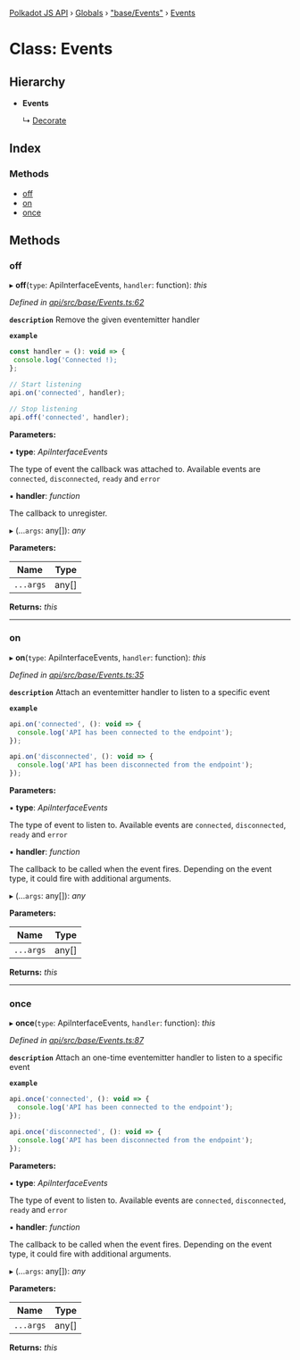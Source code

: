 [Polkadot JS API](../README.md) › [Globals](../globals.md) › ["base/Events"](../modules/_base_events_.md) › [Events](_base_events_.events.md)

# Class: Events

## Hierarchy

* **Events**

  ↳ [Decorate](_base_decorate_.decorate.md)

## Index

### Methods

* [off](_base_events_.events.md#off)
* [on](_base_events_.events.md#on)
* [once](_base_events_.events.md#once)

## Methods

###  off

▸ **off**(`type`: ApiInterfaceEvents, `handler`: function): *this*

*Defined in [api/src/base/Events.ts:62](https://github.com/polkadot-js/api/blob/a458589222/packages/api/src/base/Events.ts#L62)*

**`description`** Remove the given eventemitter handler

**`example`** 
<BR>

```javascript
const handler = (): void => {
 console.log('Connected !);
};

// Start listening
api.on('connected', handler);

// Stop listening
api.off('connected', handler);
```

**Parameters:**

▪ **type**: *ApiInterfaceEvents*

The type of event the callback was attached to. Available events are `connected`, `disconnected`, `ready` and `error`

▪ **handler**: *function*

The callback to unregister.

▸ (...`args`: any[]): *any*

**Parameters:**

Name | Type |
------ | ------ |
`...args` | any[] |

**Returns:** *this*

___

###  on

▸ **on**(`type`: ApiInterfaceEvents, `handler`: function): *this*

*Defined in [api/src/base/Events.ts:35](https://github.com/polkadot-js/api/blob/a458589222/packages/api/src/base/Events.ts#L35)*

**`description`** Attach an eventemitter handler to listen to a specific event

**`example`** 
<BR>

```javascript
api.on('connected', (): void => {
  console.log('API has been connected to the endpoint');
});

api.on('disconnected', (): void => {
  console.log('API has been disconnected from the endpoint');
});
```

**Parameters:**

▪ **type**: *ApiInterfaceEvents*

The type of event to listen to. Available events are `connected`, `disconnected`, `ready` and `error`

▪ **handler**: *function*

The callback to be called when the event fires. Depending on the event type, it could fire with additional arguments.

▸ (...`args`: any[]): *any*

**Parameters:**

Name | Type |
------ | ------ |
`...args` | any[] |

**Returns:** *this*

___

###  once

▸ **once**(`type`: ApiInterfaceEvents, `handler`: function): *this*

*Defined in [api/src/base/Events.ts:87](https://github.com/polkadot-js/api/blob/a458589222/packages/api/src/base/Events.ts#L87)*

**`description`** Attach an one-time eventemitter handler to listen to a specific event

**`example`** 
<BR>

```javascript
api.once('connected', (): void => {
  console.log('API has been connected to the endpoint');
});

api.once('disconnected', (): void => {
  console.log('API has been disconnected from the endpoint');
});
```

**Parameters:**

▪ **type**: *ApiInterfaceEvents*

The type of event to listen to. Available events are `connected`, `disconnected`, `ready` and `error`

▪ **handler**: *function*

The callback to be called when the event fires. Depending on the event type, it could fire with additional arguments.

▸ (...`args`: any[]): *any*

**Parameters:**

Name | Type |
------ | ------ |
`...args` | any[] |

**Returns:** *this*
